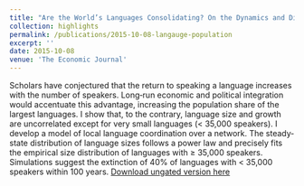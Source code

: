 ```yaml
---
title: "Are the World’s Languages Consolidating? On the Dynamics and Distribution of Language Population"
collection: highlights
permalink: /publications/2015-10-08-langauge-population
excerpt: ''
date: 2015-10-08
venue: 'The Economic Journal'
---
```

Scholars have conjectured that the return to speaking a language increases with the number of speakers. Long‐run economic and political integration would accentuate this advantage, increasing the population share of the largest languages. I show that, to the contrary, language size and growth are uncorrelated except for very small languages (< 35,000 speakers). I develop a model of local language coordination over a network. The steady‐state distribution of language sizes follows a power law and precisely fits the empirical size distribution of languages with ≥ 35,000 speakers. Simulations suggest the extinction of 40% of languages with < 35,000 speakers within 100 years.
[Download ungated version here](https://osf.io/preprints/socarxiv/et37r/)
